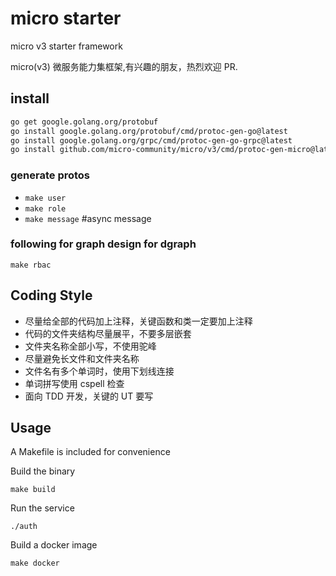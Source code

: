 # micro starter

micro v3 starter framework

micro(v3) 微服务能力集框架,有兴趣的朋友，热烈欢迎 PR.

## install

```bash
go get google.golang.org/protobuf
go install google.golang.org/protobuf/cmd/protoc-gen-go@latest
go install google.golang.org/grpc/cmd/protoc-gen-go-grpc@latest
go install github.com/micro-community/micro/v3/cmd/protoc-gen-micro@latest

```

### generate protos

- `make user`
- `make role`
- `make message` #async message

### following for graph design for dgraph

`make rbac`

## Coding Style

- 尽量给全部的代码加上注释，关键函数和类一定要加上注释
- 代码的文件夹结构尽量展平，不要多层嵌套
- 文件夹名称全部小写，不使用驼峰
- 尽量避免长文件和文件夹名称
- 文件名有多个单词时，使用下划线连接
- 单词拼写使用 cspell 检查
- 面向 TDD 开发，关键的 UT 要写

## Usage

A Makefile is included for convenience

Build the binary

```
make build
```

Run the service

```
./auth
```

Build a docker image

```
make docker
```
